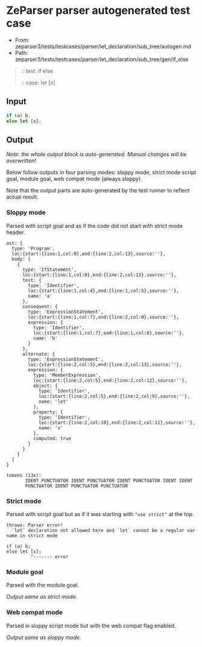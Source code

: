 # ZeParser parser autogenerated test case

- From: zeparser3/tests/testcases/parser/let_declaration/sub_tree/autogen.md
- Path: zeparser3/tests/testcases/parser/let_declaration/sub_tree/gen/if_else

> :: test: if else
>
> :: case: let [x]

## Input


`````js
if (a) b;
else let [x];
`````

## Output

_Note: the whole output block is auto-generated. Manual changes will be overwritten!_

Below follow outputs in four parsing modes: sloppy mode, strict mode script goal, module goal, web compat mode (always sloppy).

Note that the output parts are auto-generated by the test runner to reflect actual result.

### Sloppy mode

Parsed with script goal and as if the code did not start with strict mode header.

`````
ast: {
  type: 'Program',
  loc:{start:{line:1,col:0},end:{line:2,col:13},source:''},
  body: [
    {
      type: 'IfStatement',
      loc:{start:{line:1,col:0},end:{line:2,col:13},source:''},
      test: {
        type: 'Identifier',
        loc:{start:{line:1,col:4},end:{line:1,col:5},source:''},
        name: 'a'
      },
      consequent: {
        type: 'ExpressionStatement',
        loc:{start:{line:1,col:7},end:{line:2,col:0},source:''},
        expression: {
          type: 'Identifier',
          loc:{start:{line:1,col:7},end:{line:1,col:8},source:''},
          name: 'b'
        }
      },
      alternate: {
        type: 'ExpressionStatement',
        loc:{start:{line:2,col:5},end:{line:2,col:13},source:''},
        expression: {
          type: 'MemberExpression',
          loc:{start:{line:2,col:5},end:{line:2,col:12},source:''},
          object: {
            type: 'Identifier',
            loc:{start:{line:2,col:5},end:{line:2,col:9},source:''},
            name: 'let'
          },
          property: {
            type: 'Identifier',
            loc:{start:{line:2,col:10},end:{line:2,col:11},source:''},
            name: 'x'
          },
          computed: true
        }
      }
    }
  ]
}

tokens (13x):
       IDENT PUNCTUATOR IDENT PUNCTUATOR IDENT PUNCTUATOR IDENT IDENT
       PUNCTUATOR IDENT PUNCTUATOR PUNCTUATOR
`````

### Strict mode

Parsed with script goal but as if it was starting with `"use strict"` at the top.

`````
throws: Parser error!
  `let` declaration not allowed here and `let` cannot be a regular var name in strict mode

if (a) b;
else let [x];
         ^------- error
`````


### Module goal

Parsed with the module goal.

_Output same as strict mode._

### Web compat mode

Parsed in sloppy script mode but with the web compat flag enabled.

_Output same as sloppy mode._
